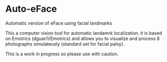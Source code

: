 # Auto-eFace
Automatic version of eFace using facial landmarks 

This a computer vision tool for automatic landamrk localization, it is based on Emotrics (dguari1/Emotrics) and allows you to 
visualize and process 8 photographs simulateusly (standard set for facial palsy). 

This is a work in progress so please use with caution. 
